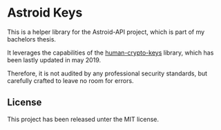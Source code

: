 # Astroid Keys

This is a helper library for the Astroid-API project, which is part of my bachelors thesis.

It leverages the capabilities of the [human-crypto-keys](https://github.com/ipfs-shipyard/js-human-crypto-keys) library,
which has been lastly updated in may 2019.

Therefore, it is not audited by any professional security standards, but carefully crafted to leave no room for errors.

## License

This project has been released unter the MIT license.
